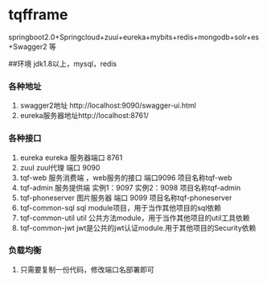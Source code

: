 # tqfframe
springboot2.0+Springcloud+zuui+eureka+mybits+redis+mongodb+solr+es+Swagger2 等

##环境
jdk1.8以上，mysql，redis

### 各种地址
1. swagger2地址   http://localhost:9090/swagger-ui.html
1. eureka服务器地址http://localhost:8761/

### 各种接口
1. eureka          eureka  服务器端口 8761
2. zuul            zuul代理   端口 9090 
3. tqf-web         服务消费端 ，web服务的接口 端口9096  项目名称tqf-web
4. tqf-admin       服务提供端 实例1：9097 实例2：9098  项目名称tqf-admin
5. tqf-phoneserver 图片服务器  端口 9099  项目名称tqf-phoneserver
6. tqf-common-sql  sql  module项目，用于当作其他项目的sql依赖
7. tqf-common-util util 公共方法module，用于当作其他项目的util工具依赖
8. tqf-common-jwt  jwt是公共的jwt认证module.用于其他项目的Security依赖

### 负载均衡
1. 只需要复制一份代码，修改端口名部署即可